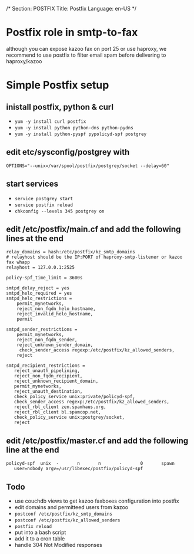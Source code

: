 /*
Section: POSTFIX
Title: Postfix
Language: en-US
*/

# Postfix role in smtp-to-fax
although you can expose kazoo fax on port 25 or use haproxy, we recommend to use postfix to filter email spam before delivering to haproxy/kazoo

# Simple Postfix setup
## inistall postfix, python & curl
* `yum -y install curl postfix`
* `yum -y install python python-dns python-pydns`
* `yum -y install python-pyspf pypolicyd-spf postgrey`

## edit etc/sysconfig/postgrey with
`OPTIONS="--unix=/var/spool/postfix/postgrey/socket --delay=60"`

## start services
* `service postgrey start`
* `service postfix reload`
* `chkconfig --levels 345 postgrey on`

## edit /etc/postfix/main.cf and add the following lines at the end

```
relay_domains = hash:/etc/postfix/kz_smtp_domains
# relayhost should be the IP:PORT of haproxy-smtp-listener or kazoo fax whapp 
relayhost = 127.0.0.1:2525
 
policy-spf_time_limit = 3600s

smtpd_delay_reject = yes
smtpd_helo_required = yes
smtpd_helo_restrictions =
    permit_mynetworks,
    reject_non_fqdn_helo_hostname,
    reject_invalid_helo_hostname,
    permit

smtpd_sender_restrictions =
    permit_mynetworks,
    reject_non_fqdn_sender,
    reject_unknown_sender_domain,
     check_sender_access regexp:/etc/postfix/kz_allowed_senders,
    reject

smtpd_recipient_restrictions =
   reject_unauth_pipelining,
   reject_non_fqdn_recipient,
   reject_unknown_recipient_domain,
   permit_mynetworks,
   reject_unauth_destination,
   check_policy_service unix:private/policyd-spf,
   check_sender_access regexp:/etc/postfix/kz_allowed_senders,
   reject_rbl_client zen.spamhaus.org,
   reject_rbl_client bl.spamcop.net,
   check_policy_service unix:postgrey/socket,
   reject
```

## edit /etc/postfix/master.cf and add the following line at the end 
```
policyd-spf  unix  -       n       n       -       0       spawn
   user=nobody argv=/usr/libexec/postfix/policyd-spf
```

## Todo
* use couchdb views to get kazoo faxboxes configuration into postfix
* edit domains and permitteed users from kazoo  
* `postconf /etc/postfix/kz_smtp_domains`
* `postconf /etc/postfix/kz_allowed_senders`
* `postfix reload`
* put into a bash script
* add it to a cron table
* handle 304 Not Modified responses






